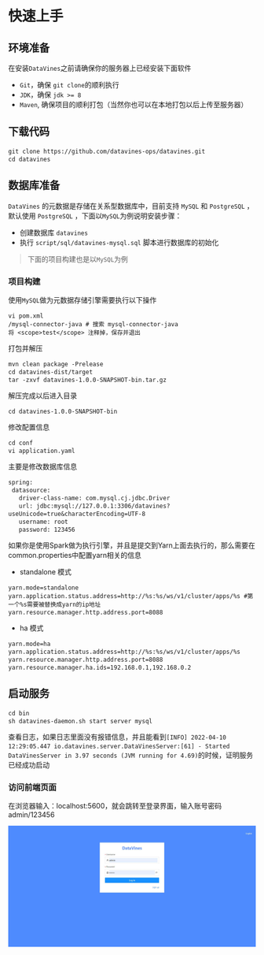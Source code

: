 # 快速上手
## 环境准备

在安装`DataVines`之前请确保你的服务器上已经安装下面软件
- `Git`，确保 `git clone`的顺利执行
- `JDK`，确保 `jdk >= 8`
- `Maven`, 确保项目的顺利打包（当然你也可以在本地打包以后上传至服务器）

## 下载代码
```shell
git clone https://github.com/datavines-ops/datavines.git
cd datavines
```

## 数据库准备
`DataVines` 的元数据是存储在关系型数据库中，目前支持 `MySQL` 和 `PostgreSQL` ，默认使用 `PostgreSQL` ，下面以`MySQL`为例说明安装步骤：
- 创建数据库 `datavines`
- 执行 `script/sql/datavines-mysql.sql` 脚本进行数据库的初始化

> 下面的项目构建也是以`MySQL`为例


### 项目构建

使用`MySQL`做为元数据存储引擎需要执行以下操作

```
vi pom.xml
/mysql-connector-java # 搜索 mysql-connector-java
将 <scope>test</scope> 注释掉，保存并退出
```

打包并解压

```shell
mvn clean package -Prelease
cd datavines-dist/target
tar -zxvf datavines-1.0.0-SNAPSHOT-bin.tar.gz
```

解压完成以后进入目录
```
cd datavines-1.0.0-SNAPSHOT-bin
```
修改配置信息
```
cd conf
vi application.yaml
```
主要是修改数据库信息
```
spring:
 datasource:
   driver-class-name: com.mysql.cj.jdbc.Driver
   url: jdbc:mysql://127.0.0.1:3306/datavines?useUnicode=true&characterEncoding=UTF-8
   username: root
   password: 123456
```
如果你是使用Spark做为执行引擎，并且是提交到Yarn上面去执行的，那么需要在common.properties中配置yarn相关的信息
- standalone 模式
```
yarn.mode=standalone
yarn.application.status.address=http://%s:%s/ws/v1/cluster/apps/%s #第一个%s需要被替换成yarn的ip地址
yarn.resource.manager.http.address.port=8088
```
- ha 模式
```
yarn.mode=ha
yarn.application.status.address=http://%s:%s/ws/v1/cluster/apps/%s
yarn.resource.manager.http.address.port=8088
yarn.resource.manager.ha.ids=192.168.0.1,192.168.0.2
```

## 启动服务

```
cd bin
sh datavines-daemon.sh start server mysql
```

查看日志，如果日志里面没有报错信息，并且能看到`[INFO] 2022-04-10 12:29:05.447 io.datavines.server.DataVinesServer:[61] - Started DataVinesServer in 3.97 seconds (JVM running for 4.69)`的时候，证明服务已经成功启动

### 访问前端页面
在浏览器输入：localhost:5600，就会跳转至登录界面，输入账号密码 admin/123456

![DataVines架构图](../../img/login.jpg)